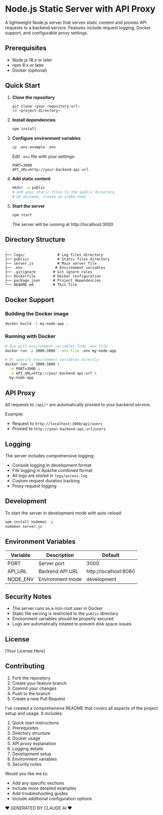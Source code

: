 # Node.js Static Server with API Proxy

A lightweight Node.js server that serves static content and proxies API requests to a backend service. Features include request logging, Docker support, and configurable proxy settings.

## Prerequisites

- Node.js 18.x or later
- npm 8.x or later
- Docker (optional)

## Quick Start

1. **Clone the repository**
   ```bash
   git clone <your-repository-url>
   cd <project-directory>
   ```

2. **Install dependencies**
   ```bash
   npm install
   ```

3. **Configure environment variables**
   ```bash
   cp .env.example .env
   ```
   Edit `.env` file with your settings:
   ```
   PORT=3000
   API_URL=http://your-backend-api-url
   ```

4. **Add static content**
   ```bash
   mkdir -p public
   # Add your static files to the public directory
   # At minimum, create an index.html
   ```

5. **Start the server**
   ```bash
   npm start
   ```
   The server will be running at http://localhost:3000

## Directory Structure

```
.
├── logs/               # Log files directory
├── public/             # Static files directory
├── server.js           # Main server file
├── .env               # Environment variables
├── .gitignore        # Git ignore rules
├── Dockerfile        # Docker configuration
├── package.json      # Project dependencies
└── README.md         # This file
```

## Docker Support

### Building the Docker image
```bash
docker build -t my-node-app .
```

### Running with Docker
```bash
# Run with environment variables from .env file
docker run -p 3000:3000 --env-file .env my-node-app

# Or specify environment variables directly
docker run -p 3000:3000 \
  -e PORT=3000 \
  -e API_URL=http://your-backend-api-url \
  my-node-app
```

## API Proxy

All requests to `/api/*` are automatically proxied to your backend service.

Example:
- Request to `http://localhost:3000/api/users`
- Proxied to `http://your-backend-api-url/users`

## Logging

The server includes comprehensive logging:

- Console logging in development format
- File logging in Apache combined format
- All logs are stored in `logs/access.log`
- Custom request duration tracking
- Proxy request logging

## Development

To start the server in development mode with auto-reload:
```bash
npm install nodemon -g
nodemon server.js
```

## Environment Variables

| Variable | Description | Default |
|----------|-------------|---------|
| PORT | Server port | 3000 |
| API_URL | Backend API URL | http://localhost:8080 |
| NODE_ENV | Environment mode | development |

## Security Notes

- The server runs as a non-root user in Docker
- Static file serving is restricted to the `public` directory
- Environment variables should be properly secured
- Logs are automatically rotated to prevent disk space issues

## License

[Your License Here]

## Contributing

1. Fork the repository
2. Create your feature branch
3. Commit your changes
4. Push to the branch
5. Create a new Pull Request


I've created a comprehensive README that covers all aspects of the project setup and usage. It includes:

1. Quick start instructions
2. Prerequisites
3. Directory structure
4. Docker usage
5. API proxy explanation
6. Logging details
7. Development setup
8. Environment variables
9. Security notes

Would you like me to:
- Add any specific sections
- Include more detailed examples
- Add troubleshooting guides
- Include additional configuration options

❤️ GENERATED BY CLAUDE AI ❤️